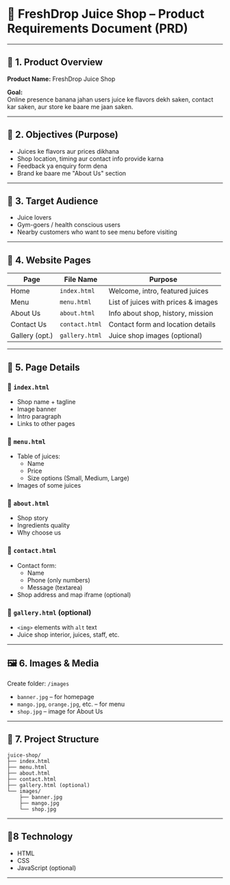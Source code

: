 # 🍹 FreshDrop Juice Shop – Product Requirements Document (PRD)

---

## 📌 1. Product Overview

**Product Name:** FreshDrop Juice Shop

**Goal:**  
Online presence banana jahan users juice ke flavors dekh saken, contact kar saken, aur store ke baare me jaan saken.

---

## 🎯 2. Objectives (Purpose)

- Juices ke flavors aur prices dikhana
- Shop location, timing aur contact info provide karna
- Feedback ya enquiry form dena
- Brand ke baare me "About Us" section

---

## 🎯 3. Target Audience

- Juice lovers
- Gym-goers / health conscious users
- Nearby customers who want to see menu before visiting

---

## 📄 4. Website Pages

| Page           | File Name      | Purpose                             |
| -------------- | -------------- | ----------------------------------- |
| Home           | `index.html`   | Welcome, intro, featured juices     |
| Menu           | `menu.html`    | List of juices with prices & images |
| About Us       | `about.html`   | Info about shop, history, mission   |
| Contact Us     | `contact.html` | Contact form and location details   |
| Gallery (opt.) | `gallery.html` | Juice shop images (optional)        |

---

## 🧩 5. Page Details

### 🔹 `index.html`

- Shop name + tagline
- Image banner
- Intro paragraph
- Links to other pages

### 🔹 `menu.html`

- Table of juices:
  - Name
  - Price
  - Size options (Small, Medium, Large)
- Images of some juices

### 🔹 `about.html`

- Shop story
- Ingredients quality
- Why choose us

### 🔹 `contact.html`

- Contact form:
  - Name
  - Phone (only numbers)
  - Message (textarea)
- Shop address and map iframe (optional)

### 🔹 `gallery.html` (optional)

- `<img>` elements with `alt` text
- Juice shop interior, juices, staff, etc.

---

## 🖼️ 6. Images & Media

Create folder: `/images`

- `banner.jpg` – for homepage
- `mango.jpg`, `orange.jpg`, etc. – for menu
- `shop.jpg` – image for About Us

---

## 🧱 7. Project Structure

```plaintext
juice-shop/
├── index.html
├── menu.html
├── about.html
├── contact.html
├── gallery.html (optional)
└── images/
    ├── banner.jpg
    ├── mango.jpg
    └── shop.jpg
```

---

## 🎉8 Technology

- HTML
- CSS
- JavaScript (optional)

---
